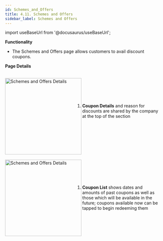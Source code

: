 ```yaml
---
id: Schemes_and_Offers
title: 4.11. Schemes and Offers
sidebar_label: Schemes and Offers
---
```


import useBaseUrl from '@docusaurus/useBaseUrl';

**Functionality**
* The Schemes and Offers page allows customers to avail discount coupons.


**Page Details**

<br clear="right"/>
<img align="left" src={useBaseUrl("img/scrnshts/4.11_1_SchemesAndOffer.png")} alt="Schemes and Offers Details" width="250"/>
<br></br><br></br>

1.  **Coupon Details** and reason for discounts are shared by the company at the top of the section

<br clear="both"/>
<br clear="right"/>
<img align="left" src={useBaseUrl("img/scrnshts/4.11_2_SchemesAndOffer.png")} alt="Schemes and Offers Details" width="250"/>
<br></br><br></br>

1.  **Coupon List** shows dates and amounts of past coupons as well as those which will be available in the future; coupons available now can be tapped to begin redeeming them

<br clear="both"/>

<!-- ![Schemes and Offers Details](./assets/4.20_SchmsAndOffrs.png) -->